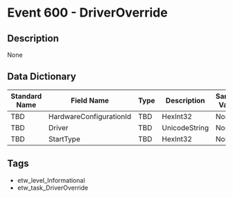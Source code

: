 # Event 600 - DriverOverride

## Description
None

## Data Dictionary
|Standard Name|Field Name|Type|Description|Sample Value|
|---|---|---|---|---|
|TBD|HardwareConfigurationId|TBD|HexInt32|None|None|
|TBD|Driver|TBD|UnicodeString|None|None|
|TBD|StartType|TBD|HexInt32|None|None|

## Tags
* etw_level_Informational
* etw_task_DriverOverride